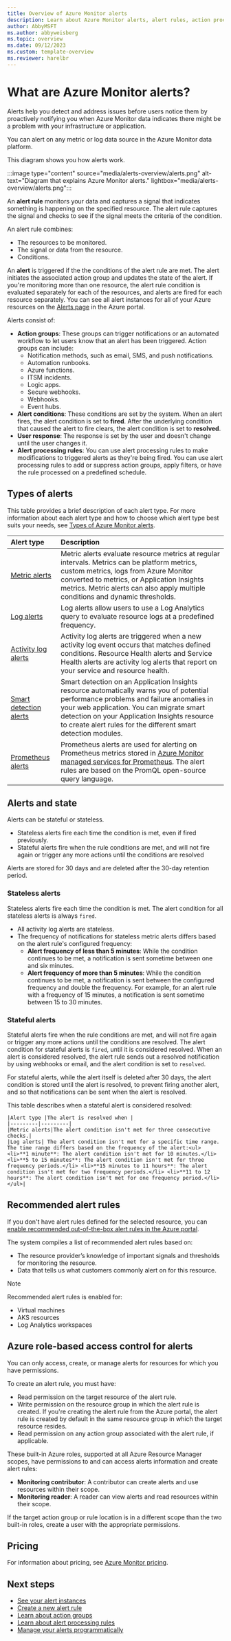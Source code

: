 ```yaml
---
title: Overview of Azure Monitor alerts
description: Learn about Azure Monitor alerts, alert rules, action processing rules, and action groups, and how they work together to monitor your system.
author: AbbyMSFT
ms.author: abbyweisberg
ms.topic: overview 
ms.date: 09/12/2023
ms.custom: template-overview 
ms.reviewer: harelbr
---
```


# What are Azure Monitor alerts?

Alerts help you detect and address issues before users notice them by proactively notifying you when Azure Monitor data indicates there might be a problem with your infrastructure or application.

You can alert on any metric or log data source in the Azure Monitor data platform.

This diagram shows you how alerts work.

:::image type="content" source="media/alerts-overview/alerts.png"  alt-text="Diagram that explains Azure Monitor alerts." lightbox="media/alerts-overview/alerts.png":::

An **alert rule** monitors your data and captures a signal that indicates something is happening on the specified resource. The alert rule captures the signal and checks to see if the signal meets the criteria of the condition.

An alert rule combines:
 - The resources to be monitored.
 - The signal or data from the resource.
 - Conditions.

An **alert** is triggered if the the conditions of the alert rule are met. The alert initiates the associated action group and updates the state of the alert. If you're monitoring more than one resource, the alert rule condition is evaluated separately for each of the resources, and alerts are fired for each resource separately. You can see all alert instances for all of your Azure resources on the [Alerts page](alerts-manage-alert-instances.md) in the Azure portal.

Alerts consist of:
 - **Action groups**: These groups can trigger notifications or an automated workflow to let users know that an alert has been triggered. Action groups can include:
     - Notification methods, such as email, SMS, and push notifications.
     - Automation runbooks.
     - Azure functions.
     - ITSM incidents.
     - Logic apps.
     - Secure webhooks.
     - Webhooks.
     - Event hubs.
- **Alert conditions**: These conditions are set by the system. When an alert fires, the alert condition is set to **fired**. After the underlying condition that caused the alert to fire clears, the alert condition is set to **resolved**.
- **User response**: The response is set by the user and doesn't change until the user changes it.
- **Alert processing rules**: You can use alert processing rules to make modifications to triggered alerts as they're being fired. You can use alert processing rules to add or suppress action groups, apply filters, or have the rule processed on a predefined schedule.
## Types of alerts

This table provides a brief description of each alert type. For more information about each alert type and how to choose which alert type best suits your needs, see [Types of Azure Monitor alerts](alerts-types.md).

|Alert type|Description|
|:---------|:---------|
|[Metric alerts](alerts-types.md#metric-alerts)|Metric alerts evaluate resource metrics at regular intervals. Metrics can be platform metrics, custom metrics, logs from Azure Monitor converted to metrics, or Application Insights metrics. Metric alerts can also apply multiple conditions and dynamic thresholds.|
|[Log alerts](alerts-types.md#log-alerts)|Log alerts allow users to use a Log Analytics query to evaluate resource logs at a predefined frequency.|
|[Activity log alerts](alerts-types.md#activity-log-alerts)|Activity log alerts are triggered when a new activity log event occurs that matches defined conditions. Resource Health alerts and Service Health alerts are activity log alerts that report on your service and resource health.|
|[Smart detection alerts](alerts-types.md#smart-detection-alerts)|Smart detection on an Application Insights resource automatically warns you of potential performance problems and failure anomalies in your web application. You can migrate smart detection on your Application Insights resource to create alert rules for the different smart detection modules.|
|[Prometheus alerts](alerts-types.md#prometheus-alerts)|Prometheus alerts are used for alerting on Prometheus metrics stored in [Azure Monitor managed services for Prometheus](../essentials/prometheus-metrics-overview.md). The alert rules are based on the PromQL open-source query language.|

## Alerts and state

Alerts can be stateful or stateless.
- Stateless alerts fire each time the condition is met, even if fired previously.
- Stateful alerts fire when the rule conditions are met, and will not fire again or trigger any more actions until the conditions are resolved

Alerts are stored for 30 days and are deleted after the 30-day retention period.

### Stateless alerts
Stateless alerts fire each time the condition is met. The alert condition for all stateless alerts is always `fired`. 

- All activity log alerts are stateless.
- The frequency of notifications for stateless metric alerts differs based on the alert rule's configured frequency:
    - **Alert frequency of less than 5 minutes**: While the condition continues to be met, a notification is sent sometime between one and six minutes.
    - **Alert frequency of more than 5 minutes**: While the condition continues to be met, a notification is sent between the configured frequency and double the frequency. For example, for an alert rule with a frequency of 15 minutes, a notification is sent sometime between 15 to 30 minutes.

### Stateful alerts
Stateful alerts fire when the rule conditions are met, and will not fire again or trigger any more actions until the conditions are resolved. 
The alert condition for stateful alerts is `fired`, until it is considered resolved. When an alert is considered resolved, the alert rule sends out a resolved notification by using webhooks or email, and the alert condition is set to `resolved`.

For stateful alerts, while the alert itself is deleted after 30 days, the alert condition is stored until the alert is resolved, to prevent firing another alert, and so that notifications can be sent when the alert is resolved.

This table describes when a stateful alert is considered resolved:

    |Alert type |The alert is resolved when |
    |---------|---------|
    |Metric alerts|The alert condition isn't met for three consecutive checks.|
    |Log alerts| The alert condition isn't met for a specific time range. The time range differs based on the frequency of the alert:<ul> <li>**1 minute**: The alert condition isn't met for 10 minutes.</li> <li>**5 to 15 minutes**: The alert condition isn't met for three frequency periods.</li> <li>**15 minutes to 11 hours**: The alert condition isn't met for two frequency periods.</li> <li>**11 to 12 hours**: The alert condition isn't met for one frequency period.</li></ul>|

## Recommended alert rules

If you don't have alert rules defined for the selected resource, you can [enable recommended out-of-the-box alert rules in the Azure portal](alerts-manage-alert-rules.md#enable-recommended-alert-rules-in-the-azure-portal).

The system compiles a list of recommended alert rules based on:

- The resource provider’s knowledge of important signals and thresholds for monitoring the resource.
- Data that tells us what customers commonly alert on for this resource.

> [!NOTE]
> Recommended alert rules is enabled for:
> - Virtual machines
> - AKS resources
> - Log Analytics workspaces

## Azure role-based access control for alerts

You can only access, create, or manage alerts for resources for which you have permissions.

To create an alert rule, you must have:
 - Read permission on the target resource of the alert rule.
 - Write permission on the resource group in which the alert rule is created. If you're creating the alert rule from the Azure portal, the alert rule is created by default in the same resource group in which the target resource resides.
 - Read permission on any action group associated with the alert rule, if applicable.

These built-in Azure roles, supported at all Azure Resource Manager scopes, have permissions to and can access alerts information and create alert rules:
 - **Monitoring contributor**: A contributor can create alerts and use resources within their scope.
 - **Monitoring reader**: A reader can view alerts and read resources within their scope.

If the target action group or rule location is in a different scope than the two built-in roles, create a user with the appropriate permissions.

## Pricing
For information about pricing, see [Azure Monitor pricing](https://azure.microsoft.com/pricing/details/monitor/).

## Next steps

- [See your alert instances](./alerts-page.md)
- [Create a new alert rule](alerts-log.md)
- [Learn about action groups](../alerts/action-groups.md)
- [Learn about alert processing rules](alerts-action-rules.md)
- [Manage your alerts programmatically](alerts-manage-alert-instances.md#manage-your-alerts-programmatically)

